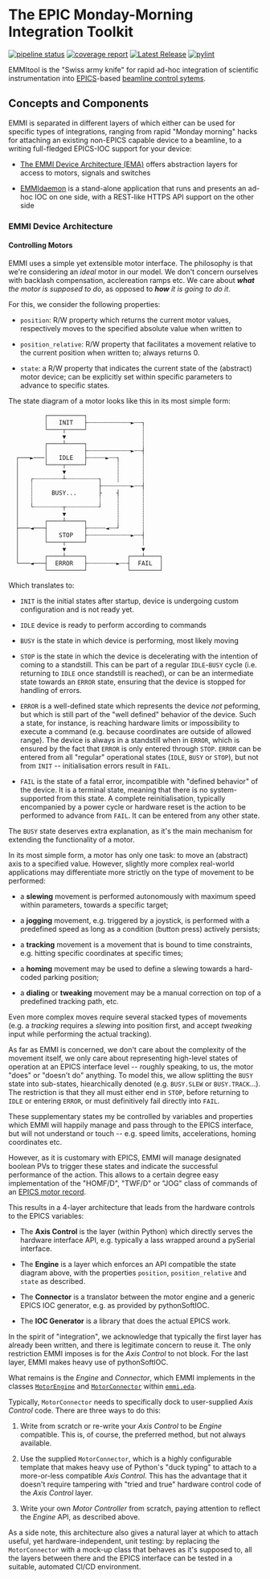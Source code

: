 # The EPIC Monday-Morning Integration Toolkit

[![pipeline status](https://codebase.helmholtz.cloud/emmitools/emmi/badges/master/pipeline.svg)](https://codebase.helmholtz.cloud/emmitools/emmi/-/commits/master)
[![coverage report](https://codebase.helmholtz.cloud/emmitools/emmi/badges/master/coverage.svg)](https://codebase.helmholtz.cloud/emmitools/emmi/-/commits/master)
[![Latest Release](https://codebase.helmholtz.cloud/emmitools/emmi/-/badges/release.svg)](https://codebase.helmholtz.cloud/emmitools/emmi/-/releases)
[![pylint](https://codebase.helmholtz.cloud/emmitools/emmi/-/badges/pylint.svg)](https://codebase.helmholtz.cloud/emmitools/emmi/-/lint/)

EMMItool is the "Swiss army knife" for rapid ad-hoc integration of
scientific instrumentation into [EPICS](https://epics.anl.gov/)-based
[beamline control sytems](https://blueskyproject.io/).

## Concepts and Components

EMMI is separated in different layers of which either can be used
for specific types of integrations, ranging from rapid "Monday morning"
hacks for attaching an existing non-EPICS capable device to a beamline,
to a writing full-fledged EPICS-IOC support for your device:

  - [The EMMI Device Architecture (EMA)](#emmi-device-architecture) offers
    abstraction layers for access to motors, signals and switches
  
  - [EMMIdaemon](#emmi-daemon) is a stand-alone application that runs
    and presents an ad-hoc IOC on one side, with a REST-like HTTPS API
	support on the other side

### EMMI Device Architecture

#### Controlling Motors

EMMI uses a simple yet extensible motor interface. The philosophy is that
we're considering an *ideal* motor in our model. We don't concern ourselves
with backlash compensation, acclereation ramps etc. We care about ***what** the
motor is supposed to do*, as opposed to ***how** it is going to do it*.

For this, we consider the following properties:
  
  - `position`: R/W property which returns the current motor values,
    respectively moves to the specified absolute value when written to

  - `position_relative`: R/W property that facilitates a movement relative
     to the current position when written to; always returns 0.

  - `state`: a R/W property that indicates the current state of the
    (abstract) motor device; can be explicitly set within specific
	parameters to advance to specific states.
	
The state diagram of a motor looks like this in its most simple form:
```
          ┌──────────┐
          │   INIT   ├┄┄┄┄┄┄┄┄┄┄┄┄►┄┄┐
          └────┬─────┘               ┊
               ▼                     ┊
          ┌────┴─────┐               ┊
          │          ├┄┄┄┄┄┄┄┄┄┄┄┄►┄┄┤
  ┌───►───│   IDLE   ├┄┄┄┄┄►┄┄┐      ┊
  │       └────┬─────┘        ┊      ┊
  │            ▼              ┊      ┊
  │   ┌┈┈┈┈┈┈┈┈┴┈┈┈┈┈┈┈┈┈┐    ┊      ┊
  │   ┊                  ├┄┄┄┄┄┄┄┄►┄┄┤
  │   ┊     BUSY...      ├    ┤      ┊
  │   ┊                  ┊    ┊      ┊
  │   └┈┈┈┈┈┈┈┈┬┈┈┈┈┈┈┈┈┈┘    ┊      ┊
  │            ▼              ┊      ┊
  │       ┌────┴─────┐        ┊      ┊
  ├───◄───┤          ├┄┄┄┄┄◄┄┄┘      ┊
  │       │   STOP   ├┄┄┄┄┄┄┄┄┄┄┄┄►┄┄┤
  │       └────┬─────┘               ┊
  │            ▼                     ▼
  │       ┌────┴─────┐           ┌───┴────┐
  └───◄───┤  ERROR   ├┄┄┄┄┄┄┄┄►┄┄┤  FAIL  │
          └──────────┘           └────────┘
```

Which translates to:

  - `INIT` is the initial states after startup, device is undergoing
    custom configuration and is not ready yet.

  - `IDLE` device is ready to perform according to commands
	 
  - `BUSY` is the state in which device is performing, most likely moving
  
  - `STOP` is the state in which the device is decelerating with the
    intention of coming to a standstill. This can be part of a regular
    `IDLE`-`BUSY` cycle (i.e. returning to `IDLE` once standstill is reached),
	or can be an intermediate state towards an `ERROR` state, ensuring
	that the device is stopped for handling of errors.
    
  - `ERROR` is a well-defined state which represents the device *not*
    peforming, but which is still part of the "well defined" behavior of
	the device. Such a state, for instance, is reaching hardware limits
	or impossibility to execute a command (e.g. because coordinates are
	outside of allowed range). The device is always in a standstill
	when in `ERROR`, which is ensured by the fact that `ERROR` is only
	entered through `STOP`. `ERROR` can be entered from all "regular"
	operational states (`IDLE`, `BUSY` or `STOP`), but not from `INIT`
	-- initialisation errors result in `FAIL`.
    
  - `FAIL` is the state of a fatal error, incompatible with "defined
    behavior" of the device. It is a terminal state, meaning that there
	is no system-supported from this state. A complete reinitialisation,
	typically encompanied by a power cycle or hardware reset is the
	action to be performed to advance from `FAIL`. It can be entered
	from any other state.


The `BUSY` state deserves extra explanation, as it's the main mechanism
for extending the functionality of a motor.

In its most simple form, a motor has only one task: to move an (abstract)
axis to a specified value. However, slightly more complex real-world
applications may differentiate more strictly on the type of movement
to be performed:

  - a **slewing** movement is performed autonomously with maximum
    speed within parameters, towards a specific target;

  - a **jogging** movement, e.g. triggered by a joystick, is performed
    with a predefined speed as long as a condition (button press)
	actively persists;
	
  - a **tracking** movement is a movement that is bound to time
    constraints, e.g. hitting specific coordinates at specific times;
	
  - a **homing** movement may be used to define a slewing towards
    a hard-coded parking position;
	
  - a **dialing** or **tweaking** movement may be a manual correction
    on top of a predefined tracking path, etc.

Even more complex moves require several stacked types of movements
(e.g. a *tracking* requires a *slewing* into position first, and
accept *tweaking* input while performing the actual tracking).

As far as EMMI is concerned, we don't care about the complexity of
the movement itself, we only care about representing high-level
states of operation at an EPICS interface level -- roughly speaking,
to us, the motor "does" or "doesn't do" anything. To model this,
we allow splitting the `BUSY` state into sub-states, hiearchically
denoted (e.g. `BUSY.SLEW` or `BUSY.TRACK`...). The restriction is
that they all must either end in `STOP`, before returning to `IDLE`
or entering `ERROR`, or must definitively fail directly into `FAIL`.

These supplementary states my be controlled by variables and properties
which EMMI will happily manage and pass through to the EPICS interface,
but will not understand or touch -- e.g. speed limits, accelerations,
homing coordinates etc.

However, as it is customary with EPICS, EMMI will manage designated
boolean PVs to trigger these states and indicate the successful
performance of the action. This allows to a certain degree easy
implementation of the "HOMF/D", "TWF/D" or "JOG" class of commands of
an [EPICS motor record](https://epics.anl.gov/bcda/synApps/motor/R7-1/motorRecord.html).

This results in a 4-layer architecture that leads from the hardware
controls to the EPICS variables:
 
  - The **Axis Control** is the layer (within Python) which
    directly serves the hardware interface API, e.g. typically a 
	lass wrapped around a pySerial interface.
	
  - The **Engine** is a layer which enforces an API compatible
    the state diagram above, with the properties `position`, `position_relative`
	and `state` as described.
	
  - The **Connector** is a translator between the motor engine and 
    a generic EPICS IOC generator, e.g. as provided by pythonSoftIOC.
	
  - The **IOC Generator** is a library that does the actual EPICS work.
  
In the spirit of "integration", we acknowledge that typically the first
layer has already been written, and there is legitimate concern to reuse
it. The only restriction EMMI imposes is for the *Axis Control*
to not block. For the last layer, EMMI makes heavy use of pythonSoftIOC.
	
What remains is the *Engine* and *Connector*, which EMMI
implements in the classes [`MotorEngine`]() and [`MotorConnector`]()
within [`emmi.eda`](./src/emmi/eda.py).

Typically, `MotorConnector` needs to specifically dock to user-supplied
*Axis Control* code. There are three ways to do this:
  
  1. Write from scratch or re-write your *Axis Control* to be *Engine*
     compatible. This is, of course, the preferred method, but not
	 always available.
	 
  2. Use the supplied `MotorConnector`, which is a highly configurable
     template that makes heavy use of Python's "duck typing" to attach
	 to a more-or-less compatible *Axis Control*. This has the advantage
	 that it doesn't require tampering with "tried and true" hardware
	 control code of the *Axis Control* layer.
	 
  3. Write your own *Motor Controller* from scratch, paying attention
     to reflect the *Engine* API, as described above.
	 
As a side note, this architecture also gives a natural layer at which
to attach useful, yet hardware-independent, unit testing: by replacing
the `MotorConnector` with a mock-up class that behaves as it's supposed
to, all the layers between there and the EPICS interface can be tested
in a suitable, automated CI/CD environment.

